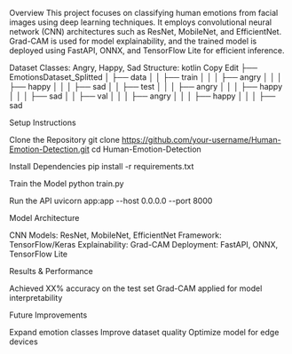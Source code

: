Overview
This project focuses on classifying human emotions from facial images using deep learning techniques. It employs convolutional neural network (CNN) architectures such as ResNet, MobileNet, and EfficientNet. Grad-CAM is used for model explainability, and the trained model is deployed using FastAPI, ONNX, and TensorFlow Lite for efficient inference.

Dataset
Classes: Angry, Happy, Sad
Structure:
kotlin
Copy
Edit
├── EmotionsDataset_Splitted
│   ├── data
│   │   ├── train
│   │   │   ├── angry
│   │   │   ├── happy
│   │   │   ├── sad
│   │   ├── test
│   │   │   ├── angry
│   │   │   ├── happy
│   │   │   ├── sad
│   │   ├── val
│   │   │   ├── angry
│   │   │   ├── happy
│   │   │   ├── sad

Setup Instructions

Clone the Repository
git clone https://github.com/your-username/Human-Emotion-Detection.git
cd Human-Emotion-Detection

Install Dependencies
pip install -r requirements.txt

Train the Model
python train.py

Run the API
uvicorn app:app --host 0.0.0.0 --port 8000

Model Architecture

CNN Models: ResNet, MobileNet, EfficientNet
Framework: TensorFlow/Keras
Explainability: Grad-CAM
Deployment: FastAPI, ONNX, TensorFlow Lite

Results & Performance

Achieved XX% accuracy on the test set
Grad-CAM applied for model interpretability

Future Improvements

Expand emotion classes
Improve dataset quality
Optimize model for edge devices
